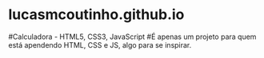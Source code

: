 # lucasmcoutinho.github.io
#Calculadora - HTML5, CSS3, JavaScript
#É apenas um projeto para quem está apendendo HTML, CSS e JS, algo para se inspirar.
